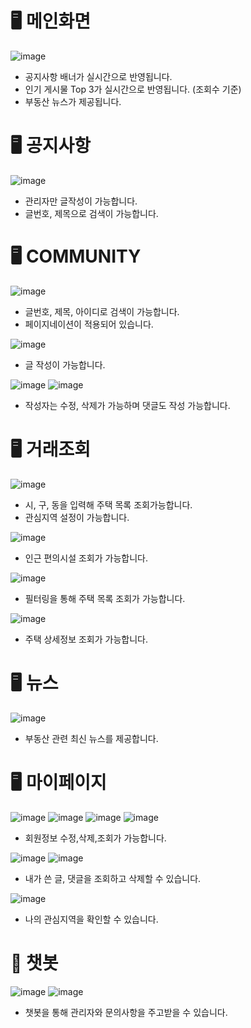 # 🖥 메인화면

![image](https://user-images.githubusercontent.com/41516670/203811514-850d91f2-06d1-4e83-83c8-3fd4482f1afd.PNG)

* 공지사항 배너가 실시간으로 반영됩니다.
* 인기 게시물 Top 3가 실시간으로 반영됩니다. (조회수 기준)
* 부동산 뉴스가 제공됩니다.


# 🖥 공지사항

![image](https://user-images.githubusercontent.com/41516670/203817216-28eaa378-261c-4a7f-83cc-598a7b6a069a.PNG)

* 관리자만 글작성이 가능합니다.
* 글번호, 제목으로 검색이 가능합니다.



# 🖥 COMMUNITY

![image](https://user-images.githubusercontent.com/41516670/203818149-8f9a3905-6039-4610-aa1c-0874ee18540b.PNG)

* 글번호, 제목, 아이디로 검색이 가능합니다.
* 페이지네이션이 적용되어 있습니다.


![image](https://user-images.githubusercontent.com/41516670/203818799-a3cc86b5-3a0c-45f0-aab7-7ec2c1f3ab06.PNG)

* 글 작성이 가능합니다.


![image](https://user-images.githubusercontent.com/41516670/203818807-651a55de-1929-4173-b780-3a2fe28c4ef3.PNG)
![image](https://user-images.githubusercontent.com/41516670/203818816-6cee77a5-010a-4331-9a30-e347b0eee0af.PNG)

* 작성자는 수정, 삭제가 가능하며 댓글도 작성 가능합니다.



# 🖥 거래조회

![image](https://user-images.githubusercontent.com/41516670/203819485-5418c608-1ffc-4808-b7a5-9a9c828378b1.PNG)

* 시, 구, 동을 입력해 주택 목록 조회가능합니다.
* 관심지역 설정이 가능합니다.

![image](https://user-images.githubusercontent.com/41516670/203819502-12209780-2f48-4944-8465-9a5d7e986bdf.PNG)

* 인근 편의시설 조회가 가능합니다.

![image](https://user-images.githubusercontent.com/41516670/203819511-e73ca4fd-ec19-4988-a27f-f501c16cbbd4.PNG)

* 필터링을 통해 주택 목록 조회가 가능합니다.

![image](https://user-images.githubusercontent.com/41516670/203819499-f9189077-5004-4ebd-9984-3cc098d4f635.PNG)

* 주택 상세정보 조회가 가능합니다.


# 🖥 뉴스

![image](https://user-images.githubusercontent.com/41516670/203820908-22ba8c76-cd98-44ff-a7c7-41a30366c43e.PNG)

* 부동산 관련 최신 뉴스를 제공합니다.


# 🖥 마이페이지

![image](https://user-images.githubusercontent.com/41516670/203821114-be8571f9-bd96-4317-bee0-e88a2764e8c5.PNG)
![image](https://user-images.githubusercontent.com/41516670/203821117-3fadf38f-68e0-4887-ba89-bad049f039ee.PNG)
![image](https://user-images.githubusercontent.com/41516670/203821120-db32032a-caa6-4b92-b89c-4bc52a4646ae.PNG)
![image](https://user-images.githubusercontent.com/41516670/203821679-9ce59355-c566-490e-a6d9-d23f3842357c.PNG)


* 회원정보 수정,삭제,조회가 가능합니다.


![image](https://user-images.githubusercontent.com/41516670/203821108-22457d83-03a9-4f2d-bf04-afa7d147bd29.PNG)
![image](https://user-images.githubusercontent.com/41516670/203821105-1bc33c87-edd7-4d96-a2c4-3842da518fca.PNG)

* 내가 쓴 글, 댓글을 조회하고 삭제할 수 있습니다.


![image](https://user-images.githubusercontent.com/41516670/203821099-8c743b04-cfd6-43e8-91e7-79b589872bf4.PNG)

* 나의 관심지역을 확인할 수 있습니다.

# 🤖 챗봇

![image](https://user-images.githubusercontent.com/41516670/203821820-602f07d1-d328-4a18-835e-0af3c57fdf58.PNG)
![image](https://user-images.githubusercontent.com/41516670/203821847-20411369-ee39-4056-8f84-cbd05ace29f5.PNG)

* 챗봇을 통해 관리자와 문의사항을 주고받을 수 있습니다.


